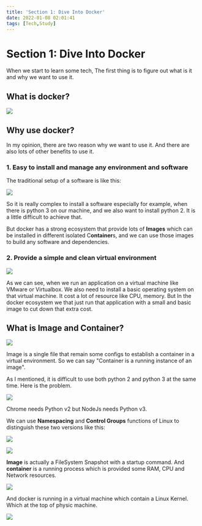 ```yaml
---
title: 'Section 1: Dive Into Docker'
date: 2022-01-08 02:01:41
tags: [Tech,Study]
---
```

# Section 1: Dive Into Docker

When we start to learn some tech, The first thing is to figure out what is it and why we want to use it.

## What is docker?
![](https://kunren1010.github.io/post-images/docker-images/section-1/image.png)

## Why use docker?

In my opinion, there are two reason why we want to use it. And there are also lots of other benefits to use it. 

### 1. Easy to install and manage any environment and software

The traditional setup of a software is like this:

![](https://kunren1010.github.io/post-images/docker-images/section-1/image_1.png)

So it is really complex to install a software especially for example, when there is python 3 on our machine, and we also want to install python 2. It is a little difficult to achieve that.

But docker has a strong ecosystem that provide lots of **Images** which can be installed in different isolated  C**ontainer**s, and we can use those images to build any software and dependencies.

### 2. Provide a simple and clean virtual environment

![](https://kunren1010.github.io/post-images/docker-images/section-1/docker-explained-3.png)

As we can see, when we run an application on a virtual machine like VMware or Virtualbox. We also need to install a basic operating system on that virtual machine. It cost a lot of resource like CPU, memory. But In the docker ecosystem we that just run that application with a small and basic image to cut down that extra cost.

## What is Image and Container?

![](https://kunren1010.github.io/post-images/docker-images/section-1/image_2.png)

Image is a single file that remain some configs to establish a container in a virtual environment. So we can say "Container is a running instance of an image".

As I mentioned, it is difficult to use both python 2 and python 3 at the same time. Here is the problem.

![](https://kunren1010.github.io/post-images/docker-images/section-1/image_3.png)

Chrome needs Python v2 but NodeJs needs Python v3. 

We can use **Namespacing** and **Control Groups** functions of Linux to distinguish these two versions like this:

![](https://kunren1010.github.io/post-images/docker-images/section-1/image_4.png)

![](https://kunren1010.github.io/post-images/docker-images/section-1/image_5.png)

**Image** is actually a FileSystem Snapshot with a startup command. And **container** is a running process which is provided some RAM, CPU and Network resources. 

![](https://kunren1010.github.io/post-images/docker-images/section-1/image_6.png)

And docker is running in a virtual machine which contain a Linux Kernel. Which at the top of physic machine.

![](https://kunren1010.github.io/post-images/docker-images/section-1/image_7.png)



